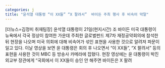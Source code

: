 ```yaml
---
categories: j
title: "윤석열 대통령 “이 XX들” “X 팔려서”  바이든 주최 행사 후 비속어 막말"
---
```

[더뉴스=김정미 취재팀장] 윤석열 대통령이 21일(현지시간) 조 바이든 미국 대통령이 뉴욕에서 각국 정상이 참여한 가운데 주최한 글로벌펀드 제7차 재정공약회의에 참석한 뒤 현장을 나오며 미국 의회에 대해 비속어가 섞인 표현을 사용한 것으로 알려져 파문이 일고 있다.																이날 영상을 보면 윤 대통령은 회의 후 나오면서 “이 XX들”, “X 팔려서” 등의 표현을 사용한 것이 MBC 등 방송사 카메라에 잡혔다. 현장 영상에는 윤 대통령이 박진 외교부 장관에게 “국회에서 이 XX들이 승인 안 해주면 바이든은 X 팔려